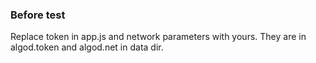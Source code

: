 ### Before test
Replace token in app.js and network parameters with yours. They are in algod.token and algod.net in data dir.
